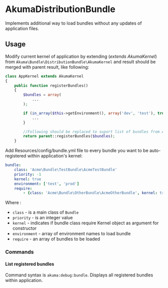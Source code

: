 AkumaDistributionBundle
=====================

Implements additional way to load bundles without any updates of application files.

## Usage ##
Modify current kernel of application by extending (*extends AkumaKernel*) from `Akuma\Bundle\DistributionBundle\AkumaKernel`
and result should be merged with parent result, like following:
``` php
class AppKernel extends AkumaKernel
{
    public function registerBundles()
    {
        $bundles = array(
            ...
        );

        if (in_array($this->getEnvironment(), array('dev', 'test'), true)) {
            ...
        }

        //Following should be replaced to suport list of bundles from AkumaKernel
        return parent::registerBundles($bundles);
    }
```

Add Resources/config/bundle.yml file to every bundle you want to be auto-registered within application's kernel:

``` yml
bundle:
    class: 'Acme\Bundle\TestBundle\AcmeTestBundle'
    priority: -1
    kernel: true
    environment: ['test', 'prod']
    require:
        - {class: 'Acme\Bundle\OtherBundle\AcmeOtherBundle', kernel: true}
```

Where :
* `class` - is a main class of `Bundle` 
* `priority` - is an integer value 
* `kernel` - indicates if bundle class require Kernel object as argument for constructor
* `environment` - array of environment names to load bundle
* `require` - an array of bundles to be loaded



### Commands ###

#### List registered bundles ####
Command syntax is `akuma:debug:bundle`.
Displays all registered bundles within application.
